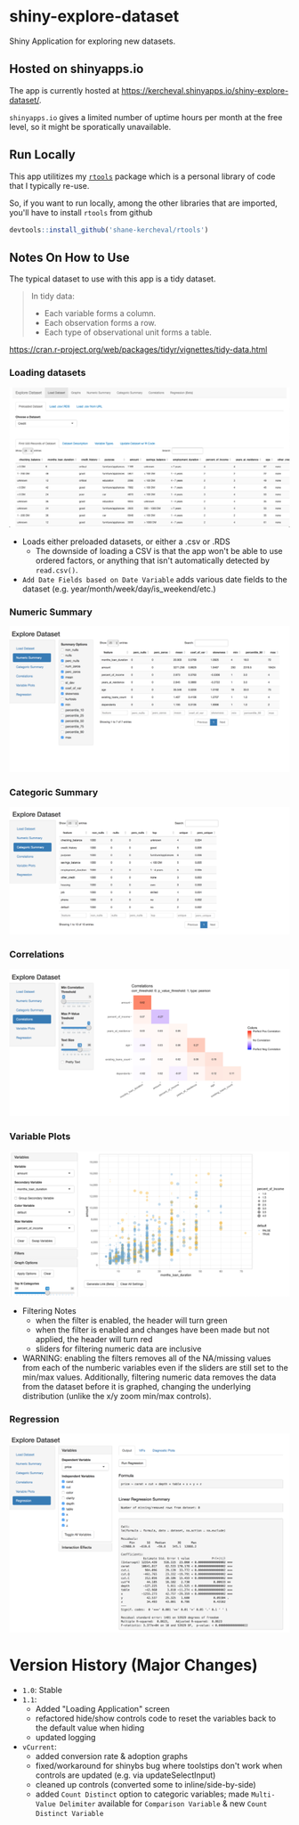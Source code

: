 # shiny-explore-dataset

Shiny Application for exploring new datasets.

## Hosted on shinyapps.io

The app is currently hosted at https://kercheval.shinyapps.io/shiny-explore-dataset/.

`shinyapps.io` gives a limited number of uptime hours per month at the free level, so it might be sporatically unavailable.

## Run Locally

This app utilitizes my [`rtools`](https://github.com/shane-kercheval/rtools) package which is a personal library of code that I typically re-use.

So, if you want to run locally, among the other libraries that are imported, you'll have to install `rtools` from github

```r
devtools::install_github('shane-kercheval/rtools')
```

## Notes On How to Use

The typical dataset to use with this app is a tidy dataset.

> In tidy data:
> 
> - Each variable forms a column.
> - Each observation forms a row.
> - Each type of observational unit forms a table.

https://cran.r-project.org/web/packages/tidyr/vignettes/tidy-data.html

### Loading datasets

![loading](./docs/loading_dataset.png)

- Loads either preloaded datasets, or either a .csv or .RDS
    - The downside of loading a CSV is that the app won't be able to use ordered factors, or anything that isn't automatically detected by `read.csv()`.
- `Add Date Fields based on Date Variable` adds various date fields to the dataset (e.g. year/month/week/day/is_weekend/etc.)

### Numeric Summary

![loading](./docs/numeric_summary.png)

### Categoric Summary

![loading](./docs/categoric_summary.png)

### Correlations

![loading](./docs/correlations.png)

### Variable Plots

![loading](./docs/variable_plots.png)

- Filtering Notes
    - when the filter is enabled, the header will turn green
    - when the filter is enabled and changes have been made but not applied, the header will turn red
    - sliders for filtering numeric data are inclusive 
- WARNING: enabling the filters removes all of the NA/missing values from each of the numberic variables even if the sliders are still set to the min/max values. Additionally, filtering numeric data removes the data from the dataset before it is graphed, changing the underlying distribution (unlike the x/y zoom min/max controls).

### Regression

![loading](./docs/regression.png)


# Version History (Major Changes)

* `1.0`: Stable 
* `1.1`: 
    * Added "Loading Application" screen 
    * refactored hide/show controls code to reset the variables back to the default value when hiding
    * updated logging
* `vCurrent`:
    * added conversion rate & adoption graphs
    * fixed/workaround for shinybs bug where toolstips don't work when controls are updated (e.g. via updateSelectInput)
    * cleaned up controls (converted some to inline/side-by-side)
    * added `Count Distinct` option to categoric variables; made `Multi-Value Delimiter` available for `Comparison Variable` & new `Count Distinct Variable`
